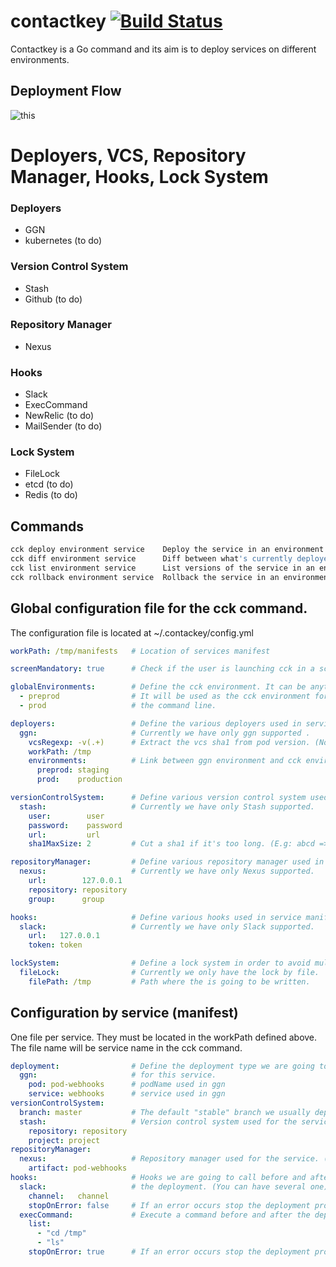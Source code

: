 # contactkey [![Build Status](https://travis-ci.org/remyLemeunier/contactkey.svg?branch=master)](https://travis-ci.org/remyLemeunier/contactkey)

Contactkey is a Go command and its aim is to deploy services on different environments.

## Deployment Flow
![this](https://docs.google.com/drawings/d/1N7mgky_Dq3KWrT_gRxR4iwxGjCDY6rbgc455mJgEMtA/pub?w=594&h=1155)
# Deployers, VCS, Repository Manager, Hooks, Lock System
### Deployers
 * GGN 
 * kubernetes (to do) 
### Version Control System
 * Stash 
 * Github (to do)
### Repository Manager 
 * Nexus
### Hooks
 * Slack
 * ExecCommand
 * NewRelic (to do)
 * MailSender (to do)
### Lock System 
 * FileLock
 * etcd (to do)
 * Redis (to do)
 
## Commands
```bash
cck deploy environment service    Deploy the service in an environment
cck diff environment service      Diff between what's currently deployed and what's going to be deployed (VCS)
cck list environment service      List versions of the service in an environment
cck rollback environment service  Rollback the service in an environment
```
## Global configuration file for the cck command.
The configuration file is located at ~/.contackey/config.yml
```yaml
workPath: /tmp/manifests   # Location of services manifest

screenMandatory: true      # Check if the user is launching cck in a screen/tmux (not mandatory)

globalEnvironments:        # Define the cck environment. It can be anything.
  - preprod                # It will be used as the cck environment for 
  - prod                   # the command line.

deployers:                 # Define the various deployers used in service manifest.
  ggn:                     # Currently we have only ggn supported .
    vcsRegexp: -v(.+)      # Extract the vcs sha1 from pod version. (Not mandatory)
    workPath: /tmp       
    environments:          # Link between ggn environment and cck environment created above. 
      preprod: staging    
      prod:    production 

versionControlSystem:      # Define various version control system used in service manifest.
  stash:                   # Currently we have only Stash supported. 
    user:        user     
    password:    password 
    url:         url       
    sha1MaxSize: 2         # Cut a sha1 if it's too long. (E.g: abcd => ab) (Not mendatory) 

repositoryManager:         # Define various repository manager used in service manifest. 
  nexus:                   # Currently we have only Nexus supported. 
    url:        127.0.0.1  
    repository: repository 
    group:      group      

hooks:                     # Define various hooks used in service manifest. 
  slack:                   # Currently we have only Slack supported.
    url:   127.0.0.1      
    token: token          

lockSystem:                # Define a lock system in order to avoid multiple command launch. (Not mandatory)
  fileLock:                # Currently we only have the lock by file.
    filePath: /tmp         # Path where the is going to be written.

```
## Configuration by service (manifest)
One file per service. They must be located in the workPath defined above.
The file name will be service name in the cck command.
```yaml
deployment:                # Define the deployment type we are going to use
  ggn:                     # for this service.
    pod: pod-webhooks      # podName used in ggn
    service: webhooks      # service used in ggn
versionControlSystem:      
  branch: master           # The default "stable" branch we usually deploy
  stash:                   # Version control system used for the service. (Only one) 
    repository: repository 
    project: project       
repositoryManager:         
  nexus:                   # Repository manager used for the service. (Only one)
    artifact: pod-webhooks 
hooks:                     # Hooks we are going to call before and after.
  slack:                   # the deployment. (You can have several one)
    channel:   channel
    stopOnError: false     # If an error occurs stop the deployment process (not mandatory default false)
  execCommand:             # Execute a command before and after the deployment process.
    list:
      - "cd /tmp"
      - "ls"
    stopOnError: true      # If an error occurs stop the deployment process (not mandatory default false)
```